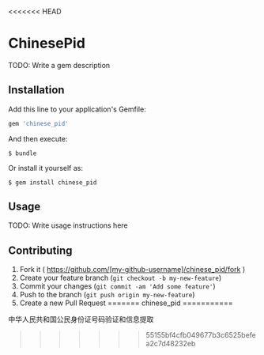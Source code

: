 <<<<<<< HEAD
# ChinesePid

TODO: Write a gem description

## Installation

Add this line to your application's Gemfile:

```ruby
gem 'chinese_pid'
```

And then execute:

    $ bundle

Or install it yourself as:

    $ gem install chinese_pid

## Usage

TODO: Write usage instructions here

## Contributing

1. Fork it ( https://github.com/[my-github-username]/chinese_pid/fork )
2. Create your feature branch (`git checkout -b my-new-feature`)
3. Commit your changes (`git commit -am 'Add some feature'`)
4. Push to the branch (`git push origin my-new-feature`)
5. Create a new Pull Request
=======
chinese_pid
===========

中华人民共和国公民身份证号码验证和信息提取
>>>>>>> 55155bf4cfb049677b3c6525befea2c7d48232eb
